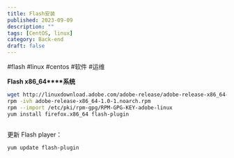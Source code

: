 ```yaml
---
title: Flash安装
published: 2023-09-09
description: ""
tags: [CentOS, linux]
category: Back-end
draft: false
---
```


#flash #linux #centos #软件 #运维 

**Flash x86_64****系统**  
  
```sh
wget http://linuxdownload.adobe.com/adobe-release/adobe-release-x86_64-1.0-1.noarch.rpm  
rpm -ivh adobe-release-x86_64-1.0-1.noarch.rpm  
rpm --import /etc/pki/rpm-gpg/RPM-GPG-KEY-adobe-linux  
yum install firefox.x86_64 flash-plugin  
  
```
更新 Flash player：  

```sh
yum update flash-plugin
```